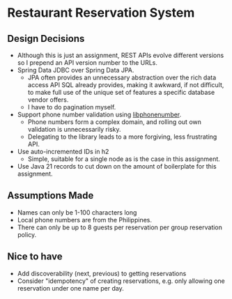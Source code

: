 # Restaurant Reservation System

## Design Decisions

- Although this is just an assignment, REST APIs evolve different versions so I prepend an API version number to the URLs.
- Spring Data JDBC over Spring Data JPA.
    - JPA often provides an unnecessary abstraction over the rich data access API SQL
      already provides, making it awkward, if not difficult, to make full use of the unique set of features a specific
      database vendor offers.
    - I have to do pagination myself.
- Support phone number validation using [libphonenumber](https://github.com/google/libphonenumber).
    - Phone numbers form a complex domain, and rolling out own validation is unnecessarily risky.
    - Delegating to the library leads to a more forgiving, less frustrating API.
- Use auto-incremented IDs in h2
    - Simple, suitable for a single node as is the case in this assignment.
- Use Java 21 records to cut down on the amount of boilerplate for this assignment.

## Assumptions Made

- Names can only be 1-100 characters long
- Local phone numbers are from the Philippines.
- There can only be up to 8 guests per reservation per group reservation policy.

## Nice to have
- Add discoverability (next, previous) to getting reservations
- Consider "idempotency" of creating reservations, e.g. only allowing one reservation under one name per day. 
